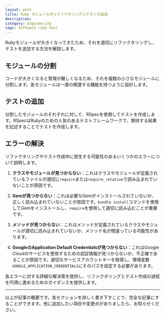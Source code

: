 ```yaml
---
layout: post
title: Ruby モジュールのリファクタリングとテストの追加
description:
category: Engineering
tags: Software ruby test
---
```



Rubyモジュールが大きくなってきたため、それを適切にリファクタリングし、テストを追加する方法を解説します。

## モジュールの分割

コードが大きくなると管理が難しくなるため、それを複数の小さなモジュールに分割します。各モジュールは一連の関連する機能を持つように設計します。

## テストの追加

分割したモジュールのそれぞれに対して、RSpecを使用してテストを作成します。RSpecはRubyのための人気のあるテストフレームワークで、期待する結果を記述することでテストを作成します。

## エラーの解決

リファクタリングやテスト作成中に発生する可能性のあるいくつかのエラーについて説明します。

1. **クラスやモジュールが見つからない**：これはクラスやモジュールが定義されているファイルが適切に`require`または`require_relative`で読み込まれていないことが原因です。

2. **Gemが見つからない**：これは必要なGemがインストールされていないか、正しく読み込まれていないことが原因です。`bundle install`コマンドを使用してGemをインストールし、`require`を使用して適切に読み込むことが重要です。

3. **メソッドが見つからない**：これはメソッドが定義されているクラスやモジュールが適切に読み込まれていないか、メソッド名が間違っている可能性があります。

4. **GoogleのApplication Default Credentialsが見つからない**：これはGoogle Cloudのサービスを使用するための認証情報が見つからないか、不正確であることが原因です。適切なサービスアカウントキーを取得し、環境変数`GOOGLE_APPLICATION_CREDENTIALS`にそのパスを設定する必要があります。

各エラーに対する詳細な解決策を提供し、リファクタリングとテスト作成の過程を円滑に進めるためのガイダンスを提供します。

---

以上が記事の概要です。各セクションを詳しく書き下すことで、完全な記事にすることができます。他に追加したい項目や変更点がありましたら、お知らせください。